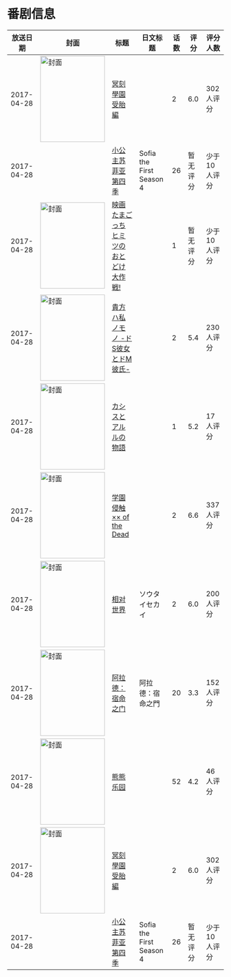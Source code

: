 # 番剧信息

|放送日期|封面|标题|日文标题|话数|评分|评分人数|
|---|---|---|---|---|---|---|
|2017-04-28|<img src="https://bangumi.tv/img/no_icon_subject.png" alt="封面" style="width:150px;height:200px;object-fit:cover;">|[冥刻學園 受胎編](https://bangumi.tv/subject/214140)||2|6.0|302人评分|
|2017-04-28||[小公主苏菲亚 第四季](https://bangumi.tv/subject/323398)|Sofia the First Season 4|26|暂无评分|少于10人评分|
|2017-04-28|<img src="https://lain.bgm.tv/pic/cover/c/0e/66/203900_TxwH4.jpg" alt="封面" style="width:150px;height:200px;object-fit:cover;">|[映画たまごっち ヒミツのおとどけ大作戦!](https://bangumi.tv/subject/203900)||1|暂无评分|少于10人评分|
|2017-04-28|<img src="https://bangumi.tv/img/no_icon_subject.png" alt="封面" style="width:150px;height:200px;object-fit:cover;">|[貴方ハ私ノモノ -ドS彼女とドM彼氏-](https://bangumi.tv/subject/214269)||2|5.4|230人评分|
|2017-04-28|<img src="https://lain.bgm.tv/pic/cover/c/00/50/251320_cSG64.jpg" alt="封面" style="width:150px;height:200px;object-fit:cover;">|[カシスとアルルの物語](https://bangumi.tv/subject/251320)||1|5.2|17人评分|
|2017-04-28|<img src="https://bangumi.tv/img/no_icon_subject.png" alt="封面" style="width:150px;height:200px;object-fit:cover;">|[学園侵触 ×× of the Dead](https://bangumi.tv/subject/214290)||2|6.6|337人评分|
|2017-04-28|<img src="https://lain.bgm.tv/pic/cover/c/da/cd/212017_tSAAt.jpg" alt="封面" style="width:150px;height:200px;object-fit:cover;">|[相对世界](https://bangumi.tv/subject/212017)|ソウタイセカイ|2|6.0|200人评分|
|2017-04-28|<img src="https://lain.bgm.tv/pic/cover/c/cc/70/209955_OWMDO.jpg" alt="封面" style="width:150px;height:200px;object-fit:cover;">|[阿拉德：宿命之门](https://bangumi.tv/subject/209955)|阿拉德：宿命之門|20|3.3|152人评分|
|2017-04-28|<img src="https://lain.bgm.tv/pic/cover/c/0e/ce/232091_FP55u.jpg" alt="封面" style="width:150px;height:200px;object-fit:cover;">|[熊熊乐园](https://bangumi.tv/subject/232091)||52|4.2|46人评分|
|2017-04-28|<img src="https://bangumi.tv/img/no_icon_subject.png" alt="封面" style="width:150px;height:200px;object-fit:cover;">|[冥刻學園 受胎編](https://bangumi.tv/subject/214140)||2|6.0|302人评分|
|2017-04-28||[小公主苏菲亚 第四季](https://bangumi.tv/subject/323398)|Sofia the First Season 4|26|暂无评分|少于10人评分|
